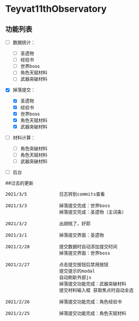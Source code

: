 # Teyvat11thObservatory

## 功能列表
- [ ] 数据统计：
    - [ ] 圣遗物
    - [ ] 经验书
    - [ ] 世界boss
    - [ ] 角色天赋材料
    - [ ] 武器突破材料
- [x] 掉落提交：
    - [x] 圣遗物
    - [x] 经验书
    - [x] 世界boss
    - [x] 角色天赋材料
    - [x] 武器突破材料
- [ ] 材料计算：
    - [ ] 角色突破材料
    - [ ] 角色天赋材料
    - [ ] 武器突破材料
- [ ] 后台
  

##过去的更新
<pre>
2021/3/5            日志转到commits查看

2021/3/3            掉落提交完成：世界boss
                    掉落提交完成：圣遗物（主词条）

2021/3/2            出胡桃了，好耶

2021/3/1            掉落提交界面：圣遗物

2021/2/28           提交数据时自动添加提交时间
                    掉落提交界面：世界boss

2021/2/27           点击提交按钮后禁用按钮
                    提交提示的modal
                    自动刷新外部js
                    掉落提交功能完成：武器突破材料
                    提交材料输入框 获取焦点时自动全选

2021/2/26           掉落提交功能完成：角色经验书

2021/2/25           掉落提交功能完成：角色天赋材料
</pre>